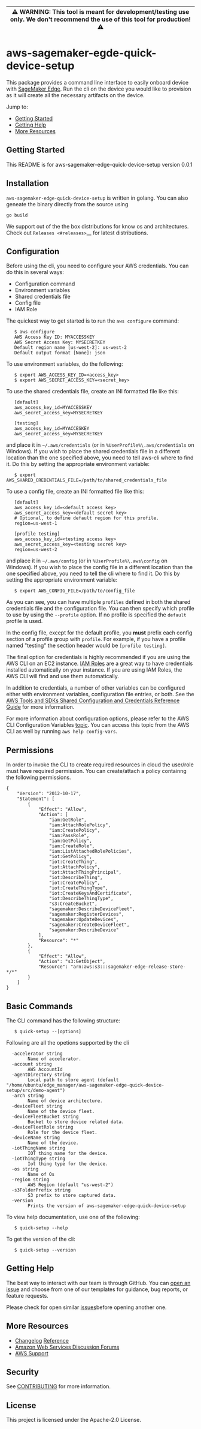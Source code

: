 | &#9888; **WARNING**: This tool is meant for development/testing use only. We don't recommend the use of this tool for production! &#9888; |
| --- |

# aws-sagemaker-egde-quick-device-setup

This package provides a command line interface to easily onboard device with [SageMaker Edge](https://aws.amazon.com/sagemaker/edge/). Run the cli on the device you would like to provision as it will create all the necessary artifacts on the device.

Jump to:

- [Getting Started ](#getting-started)
- [Getting Help](#getting-help)
- [More Resources](#more-resource)


Getting Started
---------------

This README is for aws-sagemaker-edge-quick-device-setup version 0.0.1

Installation
------------

`aws-sagemaker-edge-quick-device-setup` is written in golang. You can also geneate the binary directly from the source using

`go build`

We support out of the the box distributions for know os and architectures. Check out `Releases <#releases>`__ for latest distributions.

Configuration
-------------

Before using the cli, you need to configure your AWS credentials.
You can do this in several ways:

-  Configuration command
-  Environment variables
-  Shared credentials file
-  Config file
-  IAM Role


The quickest way to get started is to run the ``aws configure`` command:

```
   $ aws configure
   AWS Access Key ID: MYACCESSKEY
   AWS Secret Access Key: MYSECRETKEY
   Default region name [us-west-2]: us-west-2
   Default output format [None]: json
```

To use environment variables, do the following:

```
   $ export AWS_ACCESS_KEY_ID=<access_key>
   $ export AWS_SECRET_ACCESS_KEY=<secret_key>
```

To use the shared credentials file, create an INI formatted file like
this:

```
   [default]
   aws_access_key_id=MYACCESSKEY
   aws_secret_access_key=MYSECRETKEY

   [testing]
   aws_access_key_id=MYACCESKEY
   aws_secret_access_key=MYSECRETKEY
```

and place it in ``~/.aws/credentials`` (or in
``%UserProfile%\.aws/credentials`` on Windows). If you wish to place the
shared credentials file in a different location than the one specified
above, you need to tell aws-cli where to find it. Do this by setting the
appropriate environment variable:

```
   $ export AWS_SHARED_CREDENTIALS_FILE=/path/to/shared_credentials_file
```

To use a config file, create an INI formatted file like this:

```
   [default]
   aws_access_key_id=<default access key>
   aws_secret_access_key=<default secret key>
   # Optional, to define default region for this profile.
   region=us-west-1

   [profile testing]
   aws_access_key_id=<testing access key>
   aws_secret_access_key=<testing secret key>
   region=us-west-2
```

and place it in ``~/.aws/config`` (or in ``%UserProfile%\.aws\config``
on Windows). If you wish to place the config file in a different
location than the one specified above, you need to tell the cli
where to find it. Do this by setting the appropriate environment
variable:

```
   $ export AWS_CONFIG_FILE=/path/to/config_file
```

As you can see, you can have multiple ``profiles`` defined in both the
shared credentials file and the configuration file. You can then specify
which profile to use by using the ``--profile`` option. If no profile is
specified the ``default`` profile is used.

In the config file, except for the default profile, you **must** prefix
each config section of a profile group with ``profile``. For example, if
you have a profile named "testing" the section header would be
``[profile testing]``.

The final option for credentials is highly recommended if you are using
the AWS CLI on an EC2 instance. [IAM
Roles](https://docs.aws.amazon.com/AWSEC2/latest/UserGuide/iam-roles-for-amazon-ec2.html)
are a great way to have credentials installed automatically on your
instance. If you are using IAM Roles, the AWS CLI will find and use them
automatically.

In addition to credentials, a number of other variables can be
configured either with environment variables, configuration file
entries, or both. See the [AWS Tools and SDKs Shared Configuration and
Credentials Reference
Guide](https://docs.aws.amazon.com/credref/latest/refdocs/overview.html)
for more information.

For more information about configuration options, please refer to the
AWS CLI Configuration Variables
[topic](http://docs.aws.amazon.com/cli/latest/topic/config-vars.html#cli-aws-help-config-vars).
You can access this topic from the AWS CLI as well by running
``aws help config-vars``.


Permissions
-----------

In order to invoke the CLI to create required resources in cloud the user/role must have required permission. You can create/attach a policy containng the following permissions.

```
{
    "Version": "2012-10-17",
    "Statement": [
        {
            "Effect": "Allow",
            "Action": [
                "iam:GetRole",
                "iam:AttachRolePolicy",
                "iam:CreatePolicy",
                "iam:PassRole",
                "iam:GetPolicy",
                "iam:CreateRole",
                "iam:ListAttachedRolePolicies",
                "iot:GetPolicy",
                "iot:CreateThing",
                "iot:AttachPolicy",
                "iot:AttachThingPrincipal",
                "iot:DescribeThing",
                "iot:CreatePolicy",
                "iot:CreateThingType",
                "iot:CreateKeysAndCertificate",
                "iot:DescribeThingType",
                "s3:CreateBucket",
                "sagemaker:DescribeDeviceFleet",
                "sagemaker:RegisterDevices",
                "sagemaker:UpdateDevices",
                "sagemaker:CreateDeviceFleet",
                "sagemaker:DescribeDevice"
            ],
            "Resource": "*"
        },
        {
            "Effect": "Allow",
            "Action": "s3:GetObject",
            "Resource": "arn:aws:s3:::sagemaker-edge-release-store-*/*"
        }
    ]
}
```

Basic Commands
--------------

The CLI command has the following structure:

```
   $ quick-setup --[options]
```

Following are all the opetions supported by the cli
```
  -accelerator string
        Name of accelerator.
  -account string
        AWS AccountId
  -agentDirectory string
        Local path to store agent (default "/home/ubuntu/edge_manager/aws-sagemaker-edge-quick-device-setup/src/demo-agent")
  -arch string
        Name of device architecture.
  -deviceFleet string
        Name of the device fleet.
  -deviceFleetBucket string
        Bucket to store device related data.
  -deviceFleetRole string
        Role for the device fleet.
  -deviceName string
        Name of the device.
  -iotThingName string
        IOT thing name for the device.
  -iotThingType string
        Iot thing type for the device.
  -os string
        Name of Os
  -region string
        AWS Region (default "us-west-2")
  -s3FolderPrefix string
        S3 prefix to store captured data.
  -version
        Prints the version of aws-sagemaker-edge-quick-device-setup
```

To view help documentation, use one of the following:

```
   $ quick-setup --help
```

To get the version of the cli:

```
   $ quick-setup --version
```

Getting Help
------------

The best way to interact with our team is through GitHub. You can [open
an issue](https://github.com/aws/aws-sagemaker-edge-quick-device-setup/issues/new/choose) and
choose from one of our templates for guidance, bug reports, or feature
requests.


Please check for open similar
[issues](https://github.com/aws/aws-sagemaker-edge-quick-device-setup/issues/)before opening
another one.

More Resources
--------------

-  [Changelog](https://github.com/aws/aws-cli/blob/develop/CHANGELOG.rst)
   [Reference](https://docs.aws.amazon.com/cli/latest/reference/)
-  [Amazon Web Services Discussion
   Forums](https://forums.aws.amazon.com/)
-  [AWS Support](https://console.aws.amazon.com/support/home#/)

## Security

See [CONTRIBUTING](CONTRIBUTING.md#security-issue-notifications) for more information.

## License

This project is licensed under the Apache-2.0 License.
